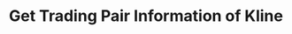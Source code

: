 ---
title: Get Trading Pair Information of Kline
position_number: 14
type: get
description: /future/market/v1/public/q/kline
parameters:
    -
        name: symbol
        type: string
        mandatory: false
        default: N/A
        description: Trading pair
        ranges:
    -
        name: interval
        type: string
        mandatory: true
        default:
        description: Time-interval
        ranges: 1m;5m;15m;30m;1h;4h;1d;1w
    -
        name: startTime
        type: integer
        mandatory: false
        default: N/A
        description: Start time
        ranges:
    -
        name: endTime
        type: integer
        mandatory: false
        default: N/A
        description: End time
        ranges:
    -
        name: limit
        type: integer
        mandatory: false
        default: N/A
        description: Limit
        ranges:
content_markdown: Note：This method does not require a signature.
left_code_blocks:
    -
        code_block: "public void getKLine() {\r\n\tString text = HttpUtil.get(URL + \"/data/api/v1/getKLine?market=btc_usdt&type=1min&since=0\");\r\n\tSystem.out.println(text);\r\n}"
        title: Java
        language: java
right_code_blocks:
    - code_block: |-
        {
          "error": {
            "code": "",
            "msg": ""
          },
          "msgInfo": "",
          "result": [
            {
              "a": 0, //Volume
              "c": 0, //Close price
              "h": 0, //Highest price
              "l": 0, //Lowest price
              "o": 0, //Open price
              "s": "", //Trading pair
              "t": 0, //Time
              "v": 0 //Turnover
            }
          ],
          "returnCode": 0
        }
      title: Response
      language: json
---